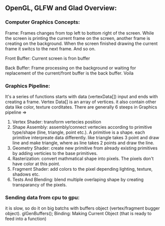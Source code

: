 ## OpenGL, GLFW and Glad Overview:


### Computer Graphics Concepts:

Frame: Frames changes from top left to bottom right of the screen. While the screen is printing the current frame on the screen, another frame is creating on the background. When the screen finished drawing the current frame it switcs to the next frame. And so on.

Front Buffer: Current screen is fron buffer

Back Buffer: Frame processing on the background or waiting for replacement of the current/front buffer is the back buffer. Voila

### Graphics Pipeline: 
It's a series of functions starts with data (vertexData[]) input and ends with creating a frame. Vertex Data[] is an array of vertices. it also contain other data like color, texture corditates. There are generally 6 steeps in Graphics pipeline =>
1. Vertex Shader: transform vertecies position
2. Shape Assembly: assembly/connect vertecies according to primitive type/shape (line, triangle, point etc.). A primitive is a shape. each primitive interpreate data differently. like triangle takes 3 point and draw line and make triangle, where as line takes 2 points and draw the line.
3. Geometry Shader: create new primitive from already existing primitives by adding verticies to the base primitives.
4. Rasterization: convert mathmatical shape into pixels. The pixels don't have color at this point.
5. Fragment Shader: add colors to the pixel depending lighting, texture, shadows etc.
6. Tests And Blending: blend multiple overlaping shape by creating transparancy of the pixels.

### Sending data from cpu to gpu:
it is slow, so do it on big batchs with buffers object (vertex/fragment bugger object). glGenBuffers();
Binding: Making Current Object (that is ready to feed into a function)
